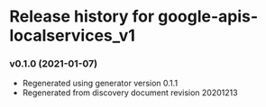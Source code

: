 # Release history for google-apis-localservices_v1

### v0.1.0 (2021-01-07)

* Regenerated using generator version 0.1.1
* Regenerated from discovery document revision 20201213

